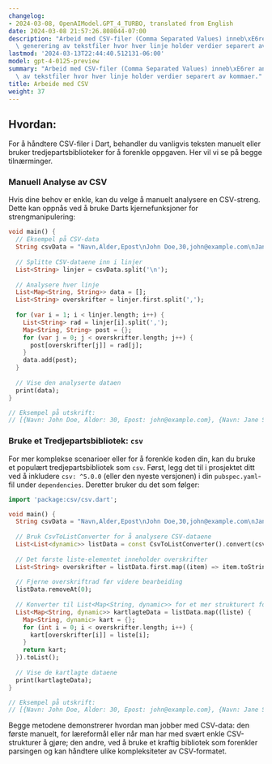 ```yaml
---
changelog:
- 2024-03-08, OpenAIModel.GPT_4_TURBO, translated from English
date: 2024-03-08 21:57:26.808044-07:00
description: "Arbeid med CSV-filer (Comma Separated Values) inneb\xE6rer analyse og\
  \ generering av tekstfiler hvor hver linje holder verdier separert av kommaer.\u2026"
lastmod: '2024-03-13T22:44:40.512131-06:00'
model: gpt-4-0125-preview
summary: "Arbeid med CSV-filer (Comma Separated Values) inneb\xE6rer analyse og generering\
  \ av tekstfiler hvor hver linje holder verdier separert av kommaer."
title: Arbeide med CSV
weight: 37
---
```


## Hvordan:
For å håndtere CSV-filer i Dart, behandler du vanligvis teksten manuelt eller bruker tredjepartsbiblioteker for å forenkle oppgaven. Her vil vi se på begge tilnærminger.

### Manuell Analyse av CSV
Hvis dine behov er enkle, kan du velge å manuelt analysere en CSV-streng. Dette kan oppnås ved å bruke Darts kjernefunksjoner for strengmanipulering:

```dart
void main() {
  // Eksempel på CSV-data
  String csvData = "Navn,Alder,Epost\nJohn Doe,30,john@example.com\nJane Smith,25,jane@example.com";
  
  // Splitte CSV-dataene inn i linjer
  List<String> linjer = csvData.split('\n');
  
  // Analysere hver linje
  List<Map<String, String>> data = [];
  List<String> overskrifter = linjer.first.split(',');
  
  for (var i = 1; i < linjer.length; i++) {
    List<String> rad = linjer[i].split(',');
    Map<String, String> post = {};
    for (var j = 0; j < overskrifter.length; j++) {
      post[overskrifter[j]] = rad[j];
    }
    data.add(post);
  }
  
  // Vise den analyserte dataen
  print(data);
}

// Eksempel på utskrift:
// [{Navn: John Doe, Alder: 30, Epost: john@example.com}, {Navn: Jane Smith, Alder: 25, Epost: jane@example.com}]
```

### Bruke et Tredjepartsbibliotek: `csv`
For mer komplekse scenarioer eller for å forenkle koden din, kan du bruke et populært tredjepartsbibliotek som `csv`. Først, legg det til i prosjektet ditt ved å inkludere `csv: ^5.0.0` (eller den nyeste versjonen) i din `pubspec.yaml`-fil under `dependencies`. Deretter bruker du det som følger:

```dart
import 'package:csv/csv.dart';

void main() {
  String csvData = "Navn,Alder,Epost\nJohn Doe,30,john@example.com\nJane Smith,25,jane@example.com";
  
  // Bruk CsvToListConverter for å analysere CSV-dataene
  List<List<dynamic>> listData = const CsvToListConverter().convert(csvData);
  
  // Det første liste-elementet inneholder overskrifter
  List<String> overskrifter = listData.first.map((item) => item.toString()).toList();
  
  // Fjerne overskriftrad før videre bearbeiding
  listData.removeAt(0);
  
  // Konverter til List<Map<String, dynamic>> for et mer strukturert format
  List<Map<String, dynamic>> kartlagteData = listData.map((liste) {
    Map<String, dynamic> kart = {};
    for (int i = 0; i < overskrifter.length; i++) {
      kart[overskrifter[i]] = liste[i];
    }
    return kart;
  }).toList();
  
  // Vise de kartlagte dataene
  print(kartlagteData);
}

// Eksempel på utskrift:
// [{Navn: John Doe, Alder: 30, Epost: john@example.com}, {Navn: Jane Smith, Alder: 25, Epost: jane@example.com}]
```

Begge metodene demonstrerer hvordan man jobber med CSV-data: den første manuelt, for læreformål eller når man har med svært enkle CSV-strukturer å gjøre; den andre, ved å bruke et kraftig bibliotek som forenkler parsingen og kan håndtere ulike kompleksiteter av CSV-formatet.
